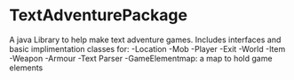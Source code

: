 TextAdventurePackage
====================

A java Library to help make text adventure games.
Includes interfaces and basic implimentation classes for:
  -Location
  -Mob
  -Player
  -Exit
  -World
  -Item
  -Weapon
  -Armour
  -Text Parser
  -GameElementmap: a map to hold game elements
  
